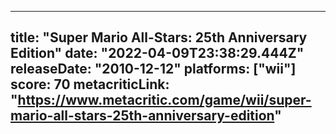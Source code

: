 
---
title: "Super Mario All-Stars: 25th Anniversary Edition"
date: "2022-04-09T23:38:29.444Z"
releaseDate: "2010-12-12"
platforms: ["wii"]
score: 70
metacriticLink: "https://www.metacritic.com/game/wii/super-mario-all-stars-25th-anniversary-edition"
---
